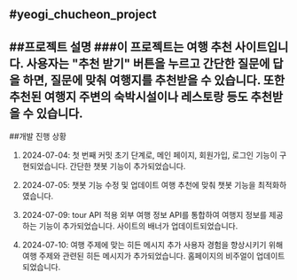 #yeogi_chucheon_project
---
##프로젝트 설명
###이 프로젝트는 여행 추천 사이트입니다. 사용자는 "추천 받기" 버튼을 누르고 간단한 질문에 답을 하면, 질문에 맞춰 여행지를 추천받을 수 있습니다. 또한 추천된 여행지 주변의 숙박시설이나 레스토랑 등도 추천받을 수 있습니다.
---
##개발 진행 상황

1. 2024-07-04: 첫 번째 커밋
초기 단계로, 메인 페이지, 회원가입, 로그인 기능이 구현되었습니다.
간단한 챗봇 기능이 추가되었습니다.

2. 2024-07-05: 챗봇 기능 수정 및 업데이트
여행 추천에 맞춰 챗봇 기능을 최적화하였습니다.

3. 2024-07-09: tour API 적용
외부 여행 정보 API를 통합하여 여행지 정보를 제공하는 기능이 추가되었습니다.
사이트의 배너가 업데이트되었습니다.

4. 2024-07-10: 여행 주제에 맞는 히든 메시지 추가
사용자 경험을 향상시키기 위해 여행 주제와 관련된 히든 메시지가 추가되었습니다.
홈페이지의 비주얼이 업데이트되었습니다.
